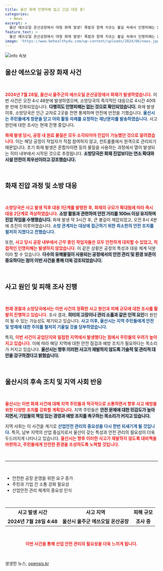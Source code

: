 ```yaml
---
title: 울산 화재 인명피해 없고 긴급 대응 중!
categories:
  - News
excerpt: >
  울산 에쓰오일 온산공장에서 대형 화재 발생! 폭발과 함께 치솟는 불길 속에서 인명피해는 없었지만, 긴급 대응과 재난 안전 조치가 필요했던 현장을 전합니다. 진화 작전의 현황은?
feature_text: >
  울산 에쓰오일 온산공장에서 대형 화재 발생! 폭발과 함께 치솟는 불길 속에서 인명피해는 없었지만, 긴급 대응과 재난 안전 조치가 필요했던 현장을 전합니다. 진화 작전의 현황은?
image: 'https://www.behealthy4u.com/wp-content/uploads/2024/06/news.jpg'
---
```


<p><img src="https://www.behealthy4u.com/wp-content/uploads/2024/06/news.jpg" alt="info 속보" /></p>

<h2 data-ke-size="size26">울산 에쓰오일 공장 화재 사건</h2>

<p data-ke-size="size16">&nbsp;</p> 

<p><b><span style="color: #ee2323;">2024년 7월 28일, 울산시 울주군의 에쓰오일 온산공장에서 화재가 발생하였습니다.</span></b> 이번 사건은 오전 4시 48분에 발생하였으며, 소방당국의 즉각적인 대응으로 4시간 40여 분 만에 진화되었습니다. <b><span style="background-color: #21538527;">다행히도 인명피해는 없는 것으로 확인되었습니다.</span></b> 화재 발생 이후, 소방당국은 인근 교차로 2곳을 전면 통제하며 안전에 만전을 기했습니다. <b><span style="color: #1a5490;">울산시는 주민들에게 창문을 닫고 야외 활동 자제를 요청하는 재난문자를 발송하였습니다.</span></b> 사고 원인에 대한 조사는 현재 진행 중입니다. </p>

<p><b><span style="color: #ee2323;">화재 발생 당시, 공정 내 원료 물질은 모두 소각되어야 진압이 가능했던 것으로 알려졌습니다.</span></b> 이는 해당 공정이 작업자가 직접 참여하지 않고, 컨트롤룸에서 원격으로 관리되기 때문입니다. 초기 화재 발생은 혼합자이렌 등의 물질을 사용하는 과정에서 열이 발생되는 히터 내부에서 시작된 것으로 추정됩니다. <b><span style="background-color: #21538527;">소방당국은 화재 진압보다는 연소 확대와 시설 안전이 최우선이라고 강조했습니다.</span></b> </p>

<p data-ke-size="size16">&nbsp;</p> 

<h2 data-ke-size="size26">화재 진압 과정 및 소방 대응</h2>

<p data-ke-size="size16">&nbsp;</p> 

<p><b><span style="color: #ee2323;">소방당국은 사고 발생 직후 대응 1단계를 발령한 후, 화재의 규모가 확대됨에 따라 즉시 대응 2단계로 격상하였습니다.</span></b> <b><span style="background-color: #21538527;">소방 활동과 관련하여 안전 거리를 100m 이상 유지하며 진압 작업을 수행했습니다.</span></b> 화재 발생 약 3시간 후, 큰 불길이 제압되었고, 오전 8시 4분에 초진이 이루어졌습니다. <b><span style="color: #1a5490;">소방 관계자는 대상에 접근하기 위한 최소한의 안전 조치를 철저히 지켰다고 전했습니다.</span></b></p>

<p>또한, <b><span style="color: #ee2323;">사고 당시 공장 내부에서 근무 중인 작업자들은 모두 안전하게 대피할 수 있었고, 직접적인 인명피해는 발생하지 않았습니다.</span></b> 이 같은 상황은 공정의 특성과 대응 체계 덕분이라 할 수 있습니다. <b><span style="background-color: #21538527;">다수의 유해물질이 사용되는 공정에서의 안전 관리 및 환경 보존이 중요하다는 점이 이번 사건을 통해 더욱 강조되었습니다.</span></b></p>

<p data-ke-size="size16">&nbsp;</p>

<h2 data-ke-size="size26">사고 원인 및 피해 조사 진행</h2>

<p data-ke-size="size16">&nbsp;</p> 

<p><b><span style="color: #ee2323;">현재 경찰과 소방당국에서는 이번 사건의 정확한 사고 원인과 피해 규모에 대한 조사를 활발히 진행하고 있습니다.</span></b> 조사 결과, <b><span style="background-color: #21538527;">히터의 고장이나 관리 소홀과 같은 인적 요인</span></b>이 원인이 될 수 있는 가능성도 제기되고 있습니다. <b><span style="color: #1a5490;">사고 이후, 울산시는 지역 주민들에게 안전 및 방재에 대한 주의를 철저히 기울일 것을 당부하였습니다.</span></b></p>

<p>특히, <b><span style="color: #ee2323;">이번 사건이 공업단지와 밀접한 지역에서 발생했다는 점에서 주민들의 우려가 높아지고 있습니다.</span></b> 이에 따라 해당 지역에 대한 안전 점검과 예방 조치가 필요하다는 목소리가 커지고 있습니다. <b><span style="background-color: #21538527;">울산시는 향후 이러한 사고가 재발하지 않도록 기술적 및 관리적 대안을 강구하겠다고 밝혔습니다.</span></b></p>

<p data-ke-size="size16">&nbsp;</p>

<h2 data-ke-size="size26">울산시의 후속 조치 및 지역 사회 반응</h2>

<p data-ke-size="size16">&nbsp;</p> 

<p><b><span style="color: #ee2323;">울산시는 이번 화재 사건에 대해 지역 주민들과 적극적으로 소통하면서 향후 사고 예방을 위한 다양한 조치를 강화할 계획입니다.</span></b> 지역 주민들은 <b><span style="background-color: #21538527;">안전 문제에 대한 민감도가 높아지면서, 기업들의 책임 있는 경영과 예방 조치를 촉구하는 목소리가 커지고 있습니다.</span></b> </p>

<p>지역 사회는 이 사건을 계기로 <b><span style="color: #1a5490;">산업안전 관리의 중요성을 다시 한번 되새기게 될 것입니다.</span></b> 특히, 남부 지역의 산업 중심지로서 울산이 갖는 특성과 안전 관리의 필요성이 더욱 두드러지게 나타나고 있습니다. <b><span style="color: #ee2323;">울산시는 향후 이러한 사고가 재발하지 않도록 대비책을 마련하고, 주민들에게 안전한 환경을 조성하도록 노력할 것입니다.</span></b></p>

<p data-ke-size="size16">&nbsp;</p>

<hr>

<p data-ke-size="size16">&nbsp;</p>

<ul>
  <li>안전한 공장 운영을 위한 요구 증가</li>
  <li>주민과 기업 간 소통 강화 필요성</li>
  <li>산업안전 관리 체계의 중요성 인식</li>
</ul>

<p data-ke-size="size16">&nbsp;</p>

<table style="width: 100%;">
  <tr>
    <td style="text-align: center; height: 17px;"><b>사고 발생 시간</b></td>
    <td style="text-align: center; height: 17px;"><b>사고 지역</b></td>
    <td style="text-align: center; height: 17px;"><b>피해 규모</b></td>
  </tr>
  <tr>
    <td style="text-align: center; height: 17px;"><b>2024년 7월 28일 4:48</b></td>
    <td style="text-align: center; height: 17px;"><b>울산시 울주군 에쓰오일 온산공장</b></td>
    <td style="text-align: center; height: 17px;"><b>조사 중</b></td>
  </tr>
</table>

<p data-ke-size="size16">&nbsp;</p> 

<div style="text-align: center;">
  <b><span style="color: #ee2323;">이번 사건을 통해 산업 안전 관리의 필요성을 더욱 느끼게 됩니다.</span></b>
</div>

<p data-ke-size="size16">&nbsp;</p>
생생한 뉴스, <a href="https://opensis.kr" rel="dofollow">opensis.kr</a>



